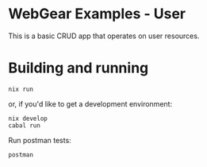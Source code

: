 # WebGear Examples - User
This is a basic CRUD app that operates on user resources.

# Building and running

```shell
nix run
```

or, if you'd like to get a development environment:

```shell
nix develop
cabal run
```

Run postman tests:

```shell
postman
```
